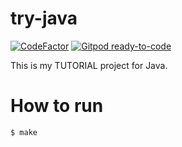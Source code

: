 # try-java

[![CodeFactor](https://www.codefactor.io/repository/github/devlights/try-java/badge)](https://www.codefactor.io/repository/github/devlights/try-java)
[![Gitpod ready-to-code](https://img.shields.io/badge/Gitpod-ready--to--code-blue?logo=gitpod)](https://gitpod.io/#https://github.com/devlights/try-java)


This is my TUTORIAL project for Java.

# How to run

```sh
$ make
```

